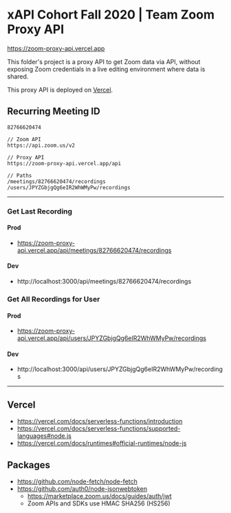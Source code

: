 # xAPI Cohort Fall 2020 | Team Zoom Proxy API
https://zoom-proxy-api.vercel.app

This folder's project is a proxy API to get Zoom data via API, without exposing Zoom credentials in a live editing environment where data is shared.

This proxy API is deployed on [Vercel](https://vercel.com).

## Recurring Meeting ID
`82766620474`

```
// Zoom API
https://api.zoom.us/v2

// Proxy API
https://zoom-proxy-api.vercel.app/api

// Paths
/meetings/82766620474/recordings
/users/JPYZGbjgQg6eIR2WhWMyPw/recordings

```
---

### Get Last Recording
#### Prod
- https://zoom-proxy-api.vercel.app/api/meetings/82766620474/recordings

#### Dev
- http://localhost:3000/api/meetings/82766620474/recordings

### Get All Recordings for User
#### Prod
- https://zoom-proxy-api.vercel.app/api/users/JPYZGbjgQg6eIR2WhWMyPw/recordings

#### Dev
- http://localhost:3000/api/users/JPYZGbjgQg6eIR2WhWMyPw/recordings

---

## Vercel
- https://vercel.com/docs/serverless-functions/introduction
- https://vercel.com/docs/serverless-functions/supported-languages#node.js
- https://vercel.com/docs/runtimes#official-runtimes/node-js

## Packages
- https://github.com/node-fetch/node-fetch
- https://github.com/auth0/node-jsonwebtoken
  - https://marketplace.zoom.us/docs/guides/auth/jwt
  - Zoom APIs and SDKs use HMAC SHA256 (HS256)